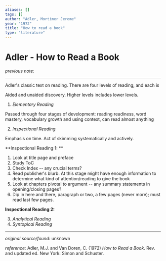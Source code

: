```yaml
---
aliases: []
tags: []
author: "Adler, Mortimer Jerome"
year: "1972"
title: "How to read a book"
type: "literature"
---
```


# Adler - How to Read a Book

_previous note:_ 

---

Adler's classic text on reading. There are four levels of reading, and each is 

Aided and unaided discovery. 
Higher levels includes lower levels.

1. _Elementary Reading_

Passed through four stages of development: reading readiness, word mastery, vocabulary growth and using context, can read almost anything

2. _Inspectional Reading_

Emphasis on time. Act of skimming systematically and actively.

**Inspectional Reading 1: **

 1. Look at title page and preface
 2. Study ToC
 3. Check Index -- any crucial terms? 
 4. Read publisher's blurb. At this stage might have enough information to determine what kind of attention/reading to give the book
 5. Look at chapters pivotal to argument -- any summary statements in opening/closing pages? 
 6. Dip in here and there, paragraph or two, a few pages (never more); must read last few pages.

**Inspectional Reading 2:**
		
3. _Analytical Reading_
4. _Syntopical Reading_




---

_original source/found:_ unknown


_reference:_ Adler, M.J. and Van Doren, C. (1972) _How to Read a Book_. Rev. and updated ed. New York: Simon and Schuster.


